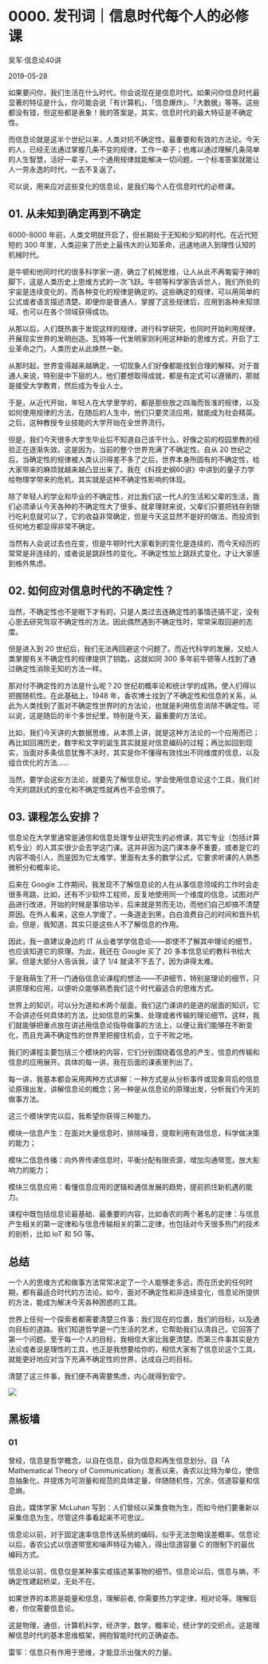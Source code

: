 # 0000. 发刊词｜信息时代每个人的必修课

吴军·信息论40讲

2019-05-28

如果要问你，我们生活在什么时代，你会说现在是信息时代。如果问你信息时代最显著的特征是什么，你可能会说「有计算机」、「信息爆炸」、「大数据」等等。这些都没有错，但这些都是表象！我的答案是，其实，信息时代的最大特征是不确定性。

而信息论就是这半个世纪以来，人类对抗不确定性，最重要和有效的方法论。今天的人，已经无法通过掌握几条不变的规律，工作一辈子；也难以通过理解几条简单的人生智慧，活好一辈子。一个通用规律就能解决一切问题，一个标准答案就能让人一劳永逸的时代，一去不复返了。

可以说，用来应对这些变化的信息论，是我们每个人在信息时代的必修课。

## 01. 从未知到确定再到不确定

6000-8000 年前，人类文明就开启了，但长期处于无知和少知的时代。在近代短短的 300 年里，人类迎来了历史上最伟大的认知革命，迅速地进入到理性认知的机械时代。

是牛顿和他同时代的很多科学家一道，确立了机械思维，让人从此不再匍匐于神的脚下，这是人类历史上思维方式的一次飞跃。牛顿等科学家告诉世人，我们所处的宇宙是连续变化的，而各种变化的规律是确定的。这些确定的规律，可以用简单的公式或者语言描述清楚。即便你是普通人，掌握了这些规律后，应用到各种未知领域，也可以在各个领域获得成功。

从那以后，人们既热衷于发现这样的规律，进行科学研究，也同时开始利用规律，开展现实世界的发明创造。瓦特等一代发明家则利用这种新的思维方式，开启了工业革命之门，人类历史从此焕然一新。

从那时起，世界变得越来越确定，一切现象人们好像都能找到合理的解释。对于普通人来说，特别是中下层的人，他们要想取得成就，都是有定式可以遵循的，那就是接受大学教育，然后成为专业人士。

于是，从近代开始，年轻人在大学里学的，都是那些放之四海而皆准的规律，以及如何使用规律的方法，在随后的人生中，他们只要灵活应用，就能成为社会精英。之后，这种教授专业技能的大学开始在全世界流行。

但是，我们今天很多大学生毕业后不知道自己该干什么，好像之前的校园里教的经验正在逐渐失效。这是因为，当前的整个世界充满了不确定性。自从 20 世纪之后，当确定性的规律被人类认识得差不多了之后，世界本身所固有的不确定性，给大家带来的麻烦就越来越凸显出来了。我在《科技史纲60讲》中讲到的量子力学给物理学带来的危机，其实就是这种不确定性影响的体现。

除了年轻人的学业和毕业的不确定性，对比我们这一代人的生活和父辈的生活，我们必须承认今天各种的不确定性大了很多。就拿理财来说，父辈们只要把钱存到银行吃利息就可以了，它的收益非常确定，但是今天这显然不是好的做法，而投资到任何地方都显得非常不确定。

当然有人会说过去也在变，但是牛顿时代大家看到的变化是连续的，而今天经历的常常是非连续的，或者说是跳跃性的变化。不确定性加上跳跃式变化，才让大家感到格外焦虑。

## 02. 如何应对信息时代的不确定性？

当然，不确定性也不是眼下才有的，只是人类过去连确定性的事情还搞不定，没有心思去研究驾驭不确定性的方法，因此偶然遇到不确定性时，常常采取回避的态度。

但是进入到 20 世纪后，我们无法再回避这个问题了。而近代科学的发展，又给人类掌握有关不确定性的规律提供了钥匙，这就如同 300 多年前牛顿等人找到了通过确定性消除无知的方法一样。

那对付不确定性的方法是什么呢？20 世纪初概率论和统计学的成熟，使人们得以把握随机性。在此基础上，1948 年，香农博士找到了不确定性和信息的关系，从此为人类找到了面对不确定性世界时的方法论，也就是利用信息消除不确定性。可以说，这是随后的半个多世纪里，特别是今天，最重要的方法论。

比如，我们今天讲的大数据思维，从本质上讲，就是这种方法论的一个应用而已；再比如回溯历史，数字和文字的诞生其实就是对信息编码的过程；再比如回到现实，当面对多条信息犹豫不决时，其实是你不懂得有效找出不同维度的信息，以及组合优化的方法……

当然，要学会这些方法论，就要先了解信息论。学会使用信息论这个工具，我们对今天的跳跃式的变化和不确定性就再也不会恐惧了。

## 03. 课程怎么安排？

信息论在大学里通常是通信和信息处理专业研究生的必修课，其它专业（包括计算机专业）的人其实很少会去学这门课。这并非因为这门课本身不重要，或者是它的内容不吸引人，而是因为它太难学，里面有太多的数学公式，它要求听课的人熟悉微积分和概率论。

后来在 Google 工作期间，我发现不了解信息论的人在从事信息领域的工作时会走很多弯路，比如，还有不少软件工程师，反复地使用同一个维度的信息，试图对产品进行改进，开始的时候是事倍功半，后来就是劳而无功，而他们自己却搞不清楚原因。在外人看来，这些人学傻了，一条道走到黑，白白浪费自己的时间和晋升机会。但是，我知道，其实只是这些人不了解信息的作用。

因此，我一直建议身边的 IT 从业者学学信息论——即使不了解其中理论的细节，也应该知道它的原理。为此，我还在 Google 买了 20 多本信息论的教科书给大家。但是大部分人告诉我，读了 1/4 就读不下去了，因为讲得太难。

于是我萌生了开一门通俗信息论课程的想法——不讲细节，特别是理论的细节，只讲原理和应用，以便听众能够熟悉我们这个时代最适合的思维方式。

世界上的知识，可以分为道和术两个层面，我们这门课讲的是道的层面的知识，它不会讲述任何具体的方法，比如信息的采集、处理或者传输的理论细节。这样，我们就能够把重点放在讲述用信息论指导做事的方法上，以便让我们能够在不断变化，而且充满不确定性的世界里把握住机会，立于不败之地。

我们的课程主要包括三个模块的内容，它们分别围绕着信息的产生，信息的传输和信息的应用展开。具体的每一讲，我在后面的课表里列出了。

每一讲，我基本都会采用两种方式讲解：一种方式是从分析事件或现象背后的信息论原理出发，讲解信息论的概念；另一种是从信息论的原理出发，分析我们今天的做事方法。

这三个模块学完以后，我希望你获得三种能力。

模块一信息产生：在面对大量信息时，排除噪音，提取利用有效信息，科学做决策的能力；

模块二信息传播：向外界传递信息时，平衡分配有限资源，增加沟通带宽，放大影响力的能力；

模块三信息应用：看懂信息应用的逻辑和通信发展的趋势，提前抓住新机遇的能力。

课程中既包括信息论最基础、最重要的内容，比如香农的两个著名的定律：与信息产生相关的第一定律和与信息传输相关的第二定律，也包括对今天很多热门的技术的剖析，比如 IoT 和 5G 等。

## 总结

一个人的思维方式和做事方法常常决定了一个人能够走多远，而在历史的任何时期，都有最适合时代的方法论。如今，面对不确定性和非连续变化，信息论所提供的方法，能成为解决今天各种困惑的工具。

世界上任何一个探索者都需要清楚三件事：我们现在的位置，我们的目标，以及通向目标的道路。我们知道哲学是一门生活的艺术，它帮助我们认清自己，它回答了第一个问题。至于每一个人的目标，我相信大家比我更清楚。而第三件事其实是方法论或者说是理性的工具，也正是我想要给你的，相信大家有了信息论这个工具，就能更好地应对当下充满不确定性的世界，达成自己的目标。

清楚了这三件事，我们便不再需要焦虑，内心就得到安宁。

![](./res/2019030.jpg)

## 黑板墙

### 01

曾经，信息是哲学概念，以自在信息，自为信息和再生信息划分。自「A Mathematical Theory of Communication」发表以来，香农以比特为单位，使信息抽象化，并提炼为可测量和规范的具体定量，伴随随机性，冗余，信道容量和信息熵。

自此，媒体学家 McLuhan 写到：人们曾经以采集食物为生，而如今他们要重新以采集信息为生，尽管这件事看起来不可思议。

信息论以前，对于固定速率信息传送系统的编码，似乎无法忽略误差概率。信息论以后，香农公式以信道带宽和噪声特征为输入，得出信道容量 C 的限制下的最优编码方式。

信息论以前，信息仅是某种事实或描述某事物的细节。信息论以后，信息与熵，不确定性建起桥梁，无处不在。

如果世界的本质是能量和信息，理解前者, 你需要热力学定律，相对论等。理解后者，你仅需要信息论。

这是物理，通信，计算机科学，经济学，数学，概率论，统计学的交织点。这是理解信息时代的基本思维框架，拥抱智能时代的正确姿态。

雷军：信息只有作用于思维，才能显示出强大的力量。